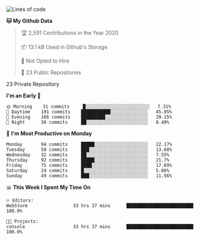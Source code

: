 
<!--START_SECTION:waka-->
![Lines of code](https://img.shields.io/badge/From%20Hello%20World%20I%27ve%20Written-2.1%20million%20lines%20of%20code-blue)

**🐱 My Github Data** 

> 🏆 2,591 Contributions in the Year 2020
 > 
> 📦 13.1 kB Used in Github's Storage 
 > 
> 🚫 Not Opted to Hire
 > 
> 📜 23 Public Repositories 
 > 
23 Private Repository 
 > 
**I'm an Early 🐤** 

```text
🌞 Morning    31 commits     █░░░░░░░░░░░░░░░░░░░░░░░░   7.31% 
🌆 Daytime    191 commits    ███████████░░░░░░░░░░░░░░   45.05% 
🌃 Evening    166 commits    █████████░░░░░░░░░░░░░░░░   39.15% 
🌙 Night      36 commits     ██░░░░░░░░░░░░░░░░░░░░░░░   8.49%

```
📅 **I'm Most Productive on Monday** 

```text
Monday       94 commits     █████░░░░░░░░░░░░░░░░░░░░   22.17% 
Tuesday      58 commits     ███░░░░░░░░░░░░░░░░░░░░░░   13.68% 
Wednesday    32 commits     ██░░░░░░░░░░░░░░░░░░░░░░░   7.55% 
Thursday     92 commits     █████░░░░░░░░░░░░░░░░░░░░   21.7% 
Friday       75 commits     ████░░░░░░░░░░░░░░░░░░░░░   17.69% 
Saturday     24 commits     █░░░░░░░░░░░░░░░░░░░░░░░░   5.66% 
Sunday       49 commits     ███░░░░░░░░░░░░░░░░░░░░░░   11.56%

```


📊 **This Week I Spent My Time On** 

```text
🔥 Editors: 
WebStorm                 33 hrs 37 mins      █████████████████████████   100.0%

🐱‍💻 Projects: 
console                  33 hrs 37 mins      █████████████████████████   100.0%

```


<!--END_SECTION:waka-->
